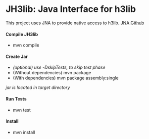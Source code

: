 # JH3lib: Java Interface for h3lib
This project uses JNA to provide native access to h3lib. [JNA Github](https://github.com/java-native-access/jna)

#### Compile JH3lib
- mvn compile

#### Create Jar 
- *(optional) use -DskipTests, to skip test phase*
- (Without dependencies) mvn package 
- (With dependencies) mvn package assembly:single

*jar is located in target directory*

#### Run Tests
- mvn test 

#### Install 
- mvn install
 
